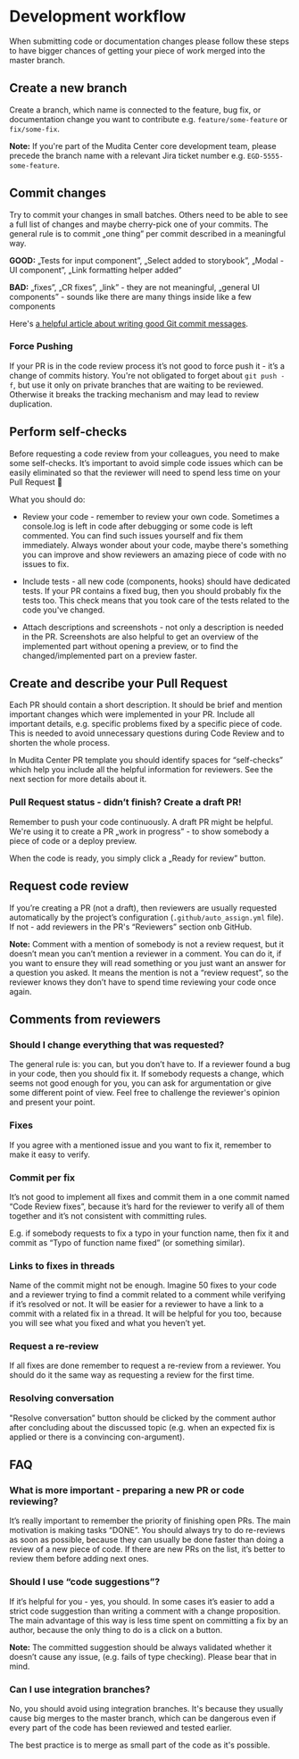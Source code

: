 # Development workflow

When submitting code or documentation changes please follow these steps to have bigger chances of getting your piece of work merged into the master branch.

## Create a new branch

Create a branch, which name is connected to the feature, bug fix, or documentation change you want to contribute e.g. `feature/some-feature` or `fix/some-fix`.

**Note:** If you're part of the Mudita Center core development team, please precede the branch name with a relevant Jira ticket number e.g. `EGD-5555-some-feature`.

## Commit changes

Try to commit your changes in small batches. Others need to be able to see a full list of changes and maybe cherry-pick one of your commits. The general rule is to commit „one thing” per commit described in a meaningful way.

**GOOD:** „Tests for input component”, „Select added to storybook”, „Modal - UI component”, „Link formatting helper added”

**BAD:** „fixes”, „CR fixes”, „link” - they are not meaningful, „general UI components” - sounds like there are many things inside like a few components

Here's [a helpful article about writing good Git commit messages](https://chris.beams.io/posts/git-commit/).

### Force Pushing 

If your PR is in the code review process it’s not good to force push it - it’s a change of commits history. You're not obligated to forget about `git push -f`, but use it only on private branches that are waiting to be reviewed. Otherwise it breaks the tracking mechanism and may lead to review duplication.

## Perform self-checks

Before requesting a code review from your colleagues, you need to make some self-checks. It’s important to avoid simple code issues which can be easily eliminated so that the reviewer will need to spend less time on your Pull Request :muscle:

What you should do:

- Review your code - remember to review your own code. Sometimes a console.log is left in code after debugging or some code is left commented. You can find such issues yourself and fix them immediately. Always wonder about your code, maybe there's something you can improve and show reviewers an amazing piece of code with no issues to fix.

- Include tests - all new code (components, hooks) should have dedicated tests. If your PR contains a fixed bug, then you should probably fix the tests too. This check means that you took care of the tests related to the code you've changed.

- Attach descriptions and screenshots - not only a description is needed in the PR. Screenshots are also helpful to get an overview of the implemented part without opening a preview, or to find the changed/implemented part on a preview faster.

## Create and describe your Pull Request

Each PR should contain a short description. It should be brief and mention important changes which were implemented in your PR. Include all important details, e.g. specific problems fixed by a specific piece of code. This is needed to avoid unnecessary questions during Code Review and to shorten the whole process.

In Mudita Center PR template you should identify spaces for “self-checks” which help you include all the helpful information for reviewers. See the next section for more details about it.

### Pull Request status - didn’t finish? Create a draft PR!

Remember to push your code continuously. A draft PR might be helpful. We're using it to create a PR „work in progress” - to show somebody a piece of code or a deploy preview.

When the code is ready, you simply click a „Ready for review” button.

## Request code review

If you’re creating a PR (not a draft), then reviewers are usually requested automatically by the project’s configuration (`.github/auto_assign.yml` file). If not - add reviewers in the PR's “Reviewers” section onb GitHub.

**Note:** Comment with a mention of somebody is not a review request, but it doesn’t mean you can’t mention a reviewer in a comment. You can do it, if you want to ensure they will read something or you just want an answer for a question you asked. It means the mention is not a “review request”, so the reviewer knows they don’t have to spend time reviewing your code once again.

## Comments from reviewers

### Should I change everything that was requested?

The general rule is: you can, but you don’t have to. If a reviewer found a bug in your code, then you should fix it. If somebody requests a change, which seems not good enough for you, you can ask for argumentation or give some different point of view. Feel free to challenge the reviewer's opinion and present your point.

### Fixes

If you agree with a mentioned issue and you want to fix it, remember to make it easy to verify.

### Commit per fix

It’s not good to implement all fixes and commit them in a one commit named “Code Review fixes”, because it’s hard for the reviewer to verify all of them together and it’s not consistent with committing rules.

E.g. if somebody requests to fix a typo in your function name, then fix it and commit as “Typo of function name fixed” (or something similar).

### Links to fixes in threads

Name of the commit might not be enough. Imagine 50 fixes to your code and a reviewer trying to find a commit related to a comment while verifying if it’s resolved or not. It will be easier for a reviewer to have a link to a commit with a related fix in a thread. It will be helpful for you too, because you will see what you fixed and what you heven’t yet.

### Request a re-review

If all fixes are done remember to request a re-review from a reviewer. You should do it the same way as requesting a review for the first time.

### Resolving conversation

"Resolve conversation” button should be clicked by the comment author after concluding about the discussed topic (e.g. when an expected fix is applied or there is a convincing con-argument).

## FAQ

### What is more important - preparing a new PR or code reviewing?

It’s really important to remember the priority of finishing open PRs. The main motivation is making tasks “DONE”. You should always try to do re-reviews as soon as possible, because they can usually be done faster than doing a review of a new piece of code. If there are new PRs on the list, it’s better to review them before adding next ones.

### Should I use “code suggestions”?

If it’s helpful for you - yes, you should. In some cases it’s easier to add a strict code suggestion than writing a comment with a change proposition. The main advantage of this way is less time spent on committing a fix by an author, because the only thing to do is a click on a button.

**Note:** The committed suggestion should be always validated whether it doesn’t cause any issue, (e.g. fails of type checking). Please bear that in mind.

### Can I use integration branches?

No, you should avoid using integration branches. It's because they usually cause big merges to the master branch, which can be dangerous even if every part of the code has been reviewed and tested earlier.

The best practice is to merge as small part of the code as it's possible.